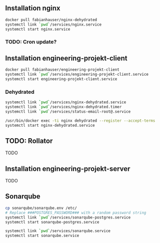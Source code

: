 
## Installation nginx

```bash
docker pull fabianhauser/nginx-dehydrated
systemctl link `pwd`/services/nginx.service
systemctl start nginx.service
```

### TODO: Cron update?

## Installation engineering-projekt-client

```bash
docker pull fabianhauser/engineering-projekt-client
systemctl link `pwd`/services/engineering-projekt-client.service
systemctl start engineering-projekt-client.service
```

### Dehydrated

```bash
systemctl link `pwd`/services/nginx-dehydrated.service
systemctl link `pwd`/services/nginx-dehydrated.timer
systemctl link `pwd`/services/status-email-root@.service

/usr/bin/docker exec -ti nginx dehydrated --register --accept-terms
systemctl start nginx-dehydrated.service

```


## TODO: Rollator

TODO

## Installation engineering-projekt-server

TODO


## Sonarqube

```bash
cp sonarqube/sonarqube.env /etc/
# Replace ###POSTGRES_PASSWORD### with a random password string
systemctl link `pwd`/services/sonarqube-postgres.service
systemctl start sonarqube-postgres.service

systemctl link `pwd`/services/sonarqube.service
systemctl start sonarqube.service
```


